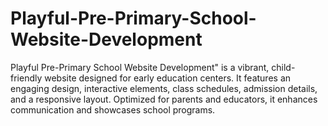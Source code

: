 # Playful-Pre-Primary-School-Website-Development
Playful Pre-Primary School Website Development" is a vibrant, child-friendly website designed for early education centers. It features an engaging design, interactive elements, class schedules, admission details, and a responsive layout. Optimized for parents and educators, it enhances communication and showcases school programs.

